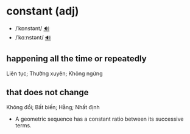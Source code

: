 # constant (adj)

- /ˈkɒnstənt/ [🔊](https://www.oxfordlearnersdictionaries.com/media/english/uk_pron/x/xco/xcons/xconstant__gb_2.mp3)
- /ˈkɑːnstənt/ [🔊](https://www.oxfordlearnersdictionaries.com/media/english/us_pron/x/xco/xcons/xconstant__us_1.mp3)

## happening all the time or repeatedly

Liên tục; Thường xuyên; Không ngừng

## that does not change 

Không đổi; Bất biến; Hằng; Nhất định

- A geometric sequence has a constant ratio between its successive terms.